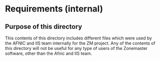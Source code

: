 Requirements (internal)
=======================

## Purpose of this directory

This contents of this directory includes different files which were used by the
AFNIC and IIS team internally for the ZM project. Any of the contents of this
directory will not be useful for any type of users of the Zonemaster software,
other than the Afnic and IIS team.

